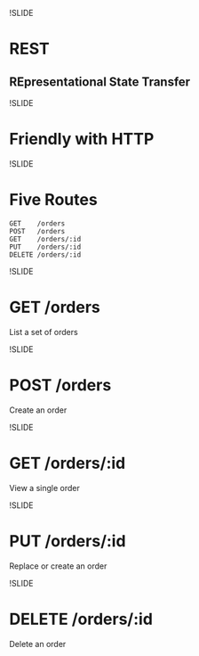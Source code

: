 !SLIDE

# REST
## REpresentational State Transfer

!SLIDE

# Friendly with HTTP

!SLIDE

# Five Routes

    GET    /orders
    POST   /orders
    GET    /orders/:id
    PUT    /orders/:id
    DELETE /orders/:id

!SLIDE

# GET /orders

List a set of orders

!SLIDE

# POST /orders

Create an order

!SLIDE

# GET /orders/:id

View a single order

!SLIDE

# PUT /orders/:id

Replace or create an order

!SLIDE

# DELETE /orders/:id

Delete an order
